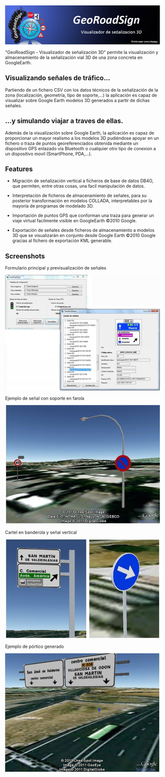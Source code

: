 ![header](https://github.com/JSantosP/georoadsign/blob/master/examples/header.jpg)

"GeoRoadSign - Visualizador de señalización 3D" permite la visualización y almacenamiento de la señalización vial 3D de una zona concreta en GoogleEarth. 

Visualizando señales de tráfico...
----------------------------------

Partiendo de un fichero CSV con los datos técnicos de la señalización de la zona (localización, geometría, tipo de soporte,...) la aplicación es capaz de visualizar sobre Google Earth modelos 3D generados a partir de dichas señales.

...y simulando viajar a traves de ellas.
----------------------------------------

Además de la visualización sobre Google Earth, la aplicación es capaz de proporcionar un mayor realismo a los modelos 3D pudiéndose apoyar en un fichero o traza de puntos georeferenciados obtenida mediante un dispositivo GPS enlazado vía Bluetooth o cualquier otro tipo de conexion a un dispositivo movil (SmartPhone, PDA,...).

Features
--------

* Migración de señalización vertical a ficheros de base de datos DB4O, que permiten, entre otras cosas, una facil manipulación de datos.

* Interpretación de ficheros de almacenamiento de señales, para su posterior transformación en modelos COLLADA, interpretables por la mayoría de programas de modelado 3D.

* Importación de puntos GPS que conforman una traza para generar un viaje virtual facilmente visible en GoogleEarth ©2010 Google.

* Exportación de señales desde ficheros de almacenamiento a modelos 3D que se visualizarán en conjunto desde Google Earth ©2010 Google gracias al fichero de exportación KML generable.


Screenshots
-----------

Formulario principal y previsualización de señales

![im01](https://github.com/JSantosP/georoadsign/blob/master/examples/300663.jpg)

Ejemplo de señal con soporte en farola

![im03](https://github.com/JSantosP/georoadsign/blob/master/examples/300681.jpg)

Cartel en banderola y señal vertical

![im04](https://github.com/JSantosP/georoadsign/blob/master/examples/300685.jpg)

Ejemplo de pórtico generado

![im05](https://github.com/JSantosP/georoadsign/blob/master/examples/300679.jpg)
